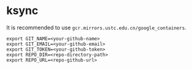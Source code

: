 # ksync

It is recommended to use `gcr.mirrors.ustc.edu.cn/google_containers`.

```shell
export GIT_NAME=<your-github-name>
export GIT_EMAIL=<your-github-email>
export GIT_TOKEN=<your-github-token>
export REPO_DIR=<repo-directory-path>
export REPO_URL=<repo-github-url>
```
